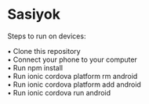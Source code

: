 # Sasiyok
Steps to run on devices: <br>

• Clone this repository <br>
• Connect your phone to your computer <br>
• Run npm install <br>
• Run ionic cordova platform rm android <br>
• Run ionic cordova platform add android <br>
• Run ionic cordova run android <br>
